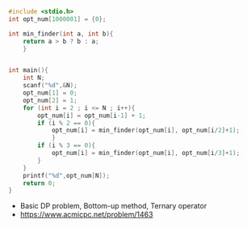 ```c
#include <stdio.h>
int opt_num[1000001] = {0};

int min_finder(int a, int b){
    return a > b ? b : a;
    }


int main(){
    int N;
    scanf("%d",&N);
    opt_num[1] = 0;
    opt_num[2] = 1;
    for (int i = 2 ; i <= N ; i++){
        opt_num[i] = opt_num[i-1] + 1;
        if (i % 2 == 0){
            opt_num[i] = min_finder(opt_num[i], opt_num[i/2]+1);
            }
        if (i % 3 == 0){
            opt_num[i] = min_finder(opt_num[i], opt_num[i/3]+1);
        }
    }
    printf("%d",opt_num[N]);
    return 0;
}
```
* Basic DP problem, Bottom-up method, Ternary operator
* https://www.acmicpc.net/problem/1463
